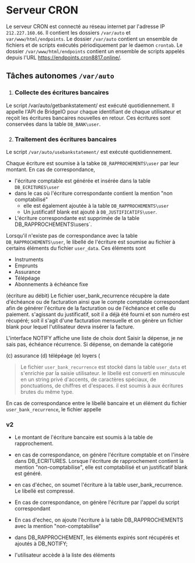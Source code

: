  # Serveur CRON
 
 Le serveur CRON est connecté au réseau internet par l'adresse IP `212.227.160.66`. Il contient les dossiers `/var/auto` et `var/www/html/endpoints`. 
 Le dossier `/var/auto` contient un ensemble de fichiers et de scripts exécutés périodiquement par le daemon `crontab`.
 Le dossier `/var/www/html/endpoints` contient un ensemble de scripts appelés depuis l'URL https://endpoints.cron8817.online/. 
 
 ## Tâches autonomes `/var/auto`
 
 1. ### Collecte des écritures bancaires
 
 Le script /var/auto/getbankstatement/ est exécuté quotidiennement. Il appelle l'API de BridgeIO pour chaque identifiant de chaque utilisateur 
 et reçoit les écritures bancaires nouvelles en retour. Ces écritures sont conservées dans la table `DB_BANK\user`. 
 
 2. ### Traitement des écritures bancaires

Le script `/var/auto/usebankstatement/` est exécuté quotidiennement. 

Chaque écriture est soumise à la tabke `DB_RAPPROCHEMENTS\user` par leur montant. En cas de correspondance,

- l'écriture comptable est générée et insérée dans la table `DB_ECRITURES\user`
- dans le cas où l'écriture correspondante contient la mention "non comptabilisé"
    - elle est également ajoutée à la table `DB_RAPPROCHEMENTS\user`
    - Un justificatif blank est ajouté à `DB_JUSTIFICATIFS\user`.
- L'écriture correspondante est supprimée de la table DB_RAPPROCHEMENTS\users`.
  
 Lorsqu'il n'existe pas de correspondance avec la table `DB_RAPPROCHEMENTS\user`, le libellé de l'écriture est soumise au fichier à certains éléments 
 du fichier `user_data`. Ces éléments sont 
 - Instruments
 - Emprunts
 - Assurance
 - Télépéage
 - Abonnements à échéance fixe


(écriture au débit)
Le fichier user_bank_recurrence récupère la date d'échéance ou de facturation ainsi que le compte comptable correspondant afin de générer l'écriture de la facturation ou de l'échéance et celle du paiement. s'agissant du justificatif, soit il a déjà été fourni et son numéro est récupéré; soit il s'agit d'une facturation mensuelle et on génère un fichier blank pour lequel l'utilisateur devra insérer la facture. 

L'interface NOTIFY affiche une liste de choix dont Saisir la dépense, je ne sais pas, échéance récurrence. 
Si dépense, on demande la catégorie 



 (c) assurance
 (d) télépéage
 (e) loyers
 (
  
  
  
> Le fichier `user_bank_recurrence` est stocké dans la table `user_data` et s'enrichie par la saisie utilisateur. le libellé est converti en minuscule en un string privé 
  d'accents, de caractères spéciaux, de ponctuations, de chiffres et d'espaces. il est soumis à aux écritures brutes du même type.
  
En cas de correspondance entre le libellé bancaire et un élément du fichier `user_bank_recurrence`, le fichier appelle 

### v2

- Le montant de l'écriture bancaire est soumis à la table de rapprochement.
- en cas de correspondance, on génère l'écriture comptable et on l'insère dans DB_ECRITURES. Lorsque l'écriture de rapprochement contient la mention "non-comptabilise", elle est comptabilisé et un justificatif blank est généré.
- en cas d'échec, on soumet l'écriture à la table user_bank_recurrence. Le libellé est compressé. 
- En cas de correspondance, on génère l'écriture par l'appel du script correspondant
- En cas d'echec, on ajoute l'écriture à la table DB_RAPPROCHEMENTS avec la mention "non-comptabilise"

- dans DB_RAPPROCHEMENT, les éléments expirés sont récupérés et ajoutés à DB_NOTIFY; 
- l'utilisateur accède à la liste des éléments 




